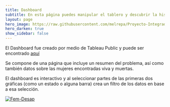 ```yaml
---
title: Dashboard
subtitle: En esta página puedes manipular el tablero y descubrir la historia
layout: page
hero_image: https://raw.githubusercontent.com/melrepa/Proyecto-Integrador-Ing-Car/main/docs/imagenes/feminicidio-2.jpg
hero_darken: true
show_sidebar: false
---
```


El Dashboard fue creado por medio de Tableau Public y puede ser encontrado [aquí](https://public.tableau.com/views/Feminicidios_desaparecidas/Dashboard1?:language=en-US&:display_count=n&:origin=viz_share_link)

Se compone de una página que incluye un resumen del problema, así como también datos sobre las mujeres encontradas viva y muertas. 

El dashboard es interactivo y al seleccionar partes de las primeras dos gráficas (como un estado o alguna barra) crea un filtro de los datos en base a esa selección. 


<div class='tableauPlaceholder' id='viz1669937168365' style='position: relative'><noscript><a href='#'><img alt='Fem-Desap ' src='https:&#47;&#47;public.tableau.com&#47;static&#47;images&#47;P8&#47;P8QM9B4SR&#47;1_rss.png' style='border: none' /></a></noscript><object class='tableauViz'  style='display:none;'><param name='host_url' value='https%3A%2F%2Fpublic.tableau.com%2F' /> <param name='embed_code_version' value='3' /> <param name='path' value='shared&#47;P8QM9B4SR' /> <param name='toolbar' value='yes' /><param name='static_image' value='https:&#47;&#47;public.tableau.com&#47;static&#47;images&#47;P8&#47;P8QM9B4SR&#47;1.png' /> <param name='animate_transition' value='yes' /><param name='display_static_image' value='yes' /><param name='display_spinner' value='yes' /><param name='display_overlay' value='yes' /><param name='display_count' value='yes' /><param name='language' value='en-US' /><param name='filter' value='publish=yes' /></object></div>                <script type='text/javascript'>                    var divElement = document.getElementById('viz1669937168365');                    var vizElement = divElement.getElementsByTagName('object')[0];                    if ( divElement.offsetWidth > 800 ) { vizElement.style.width='1300px';vizElement.style.height='3087px';} else if ( divElement.offsetWidth > 500 ) { vizElement.style.width='1300px';vizElement.style.height='3087px';} else { vizElement.style.width='100%';vizElement.style.height='3777px';}                     var scriptElement = document.createElement('script');                    scriptElement.src = 'https://public.tableau.com/javascripts/api/viz_v1.js';                    vizElement.parentNode.insertBefore(scriptElement, vizElement);                </script>
